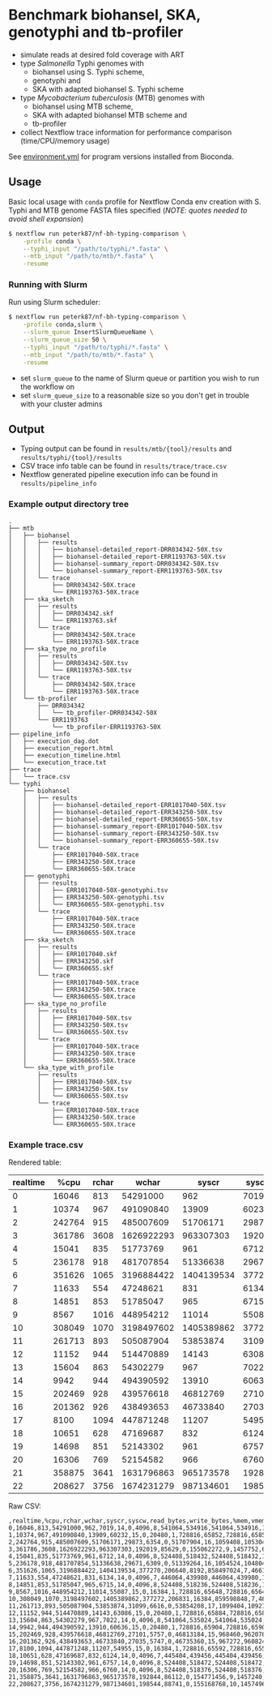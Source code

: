 # Benchmark biohansel, SKA, genotyphi and tb-profiler

- simulate reads at desired fold coverage with ART
- type *Salmonella* Typhi genomes with 
  - biohansel using S. Typhi scheme, 
  - genotyphi and 
  - SKA with adapted biohansel S. Typhi scheme
- type *Mycobacterium tuberculosis* (MTB) genomes with 
  - biohansel using MTB scheme, 
  - SKA with adapted biohansel MTB scheme and 
  - tb-profiler
- collect Nextflow trace information for performance comparison (time/CPU/memory usage)

See [environment.yml](environment.yml) for program versions installed from Bioconda.

## Usage

Basic local usage with `conda` profile for Nextflow Conda env creation with S. Typhi and MTB genome FASTA files specified (*NOTE: quotes needed to avoid shell expansion*)

```bash
$ nextflow run peterk87/nf-bh-typing-comparison \
    -profile conda \
    --typhi_input "/path/to/typhi/*.fasta" \
    --mtb_input "/path/to/mtb/*.fasta" \
    -resume
```

### Running with Slurm

Run using Slurm scheduler:

```bash
$ nextflow run peterk87/nf-bh-typing-comparison \
    -profile conda,slurm \
    --slurm_queue InsertSlurmQueueName \
    --slurm_queue_size 50 \
    --typhi_input "/path/to/typhi/*.fasta" \
    --mtb_input "/path/to/mtb/*.fasta" \
    -resume
```

- set `slurm_queue` to the name of Slurm queue or partition you wish to run the workflow on
- set `slurm_queue_size` to a reasonable size so you don't get in trouble with your cluster admins



## Output

- Typing output can be found in `results/mtb/{tool}/results` and `results/typhi/{tool}/results`
- CSV trace info table can be found in `results/trace/trace.csv`
- Nextflow generated pipeline execution info can be found in `results/pipeline_info`

### Example output directory tree

```
.
├── mtb
│   ├── biohansel
│   │   ├── results
│   │   │   ├── biohansel-detailed_report-DRR034342-50X.tsv
│   │   │   ├── biohansel-detailed_report-ERR1193763-50X.tsv
│   │   │   ├── biohansel-summary_report-DRR034342-50X.tsv
│   │   │   └── biohansel-summary_report-ERR1193763-50X.tsv
│   │   └── trace
│   │       ├── DRR034342-50X.trace
│   │       └── ERR1193763-50X.trace
│   ├── ska_sketch
│   │   ├── results
│   │   │   ├── DRR034342.skf
│   │   │   └── ERR1193763.skf
│   │   └── trace
│   │       ├── DRR034342-50X.trace
│   │       └── ERR1193763-50X.trace
│   ├── ska_type_no_profile
│   │   ├── results
│   │   │   ├── DRR034342-50X.tsv
│   │   │   └── ERR1193763-50X.tsv
│   │   └── trace
│   │       ├── DRR034342-50X.trace
│   │       └── ERR1193763-50X.trace
│   └── tb-profiler
│       ├── DRR034342
│       │   └── tb_profiler-DRR034342-50X
│       └── ERR1193763
│           └── tb_profiler-ERR1193763-50X
├── pipeline_info
│   ├── execution_dag.dot
│   ├── execution_report.html
│   ├── execution_timeline.html
│   └── execution_trace.txt
├── trace
│   └── trace.csv
└── typhi
    ├── biohansel
    │   ├── results
    │   │   ├── biohansel-detailed_report-ERR1017040-50X.tsv
    │   │   ├── biohansel-detailed_report-ERR343250-50X.tsv
    │   │   ├── biohansel-detailed_report-ERR360655-50X.tsv
    │   │   ├── biohansel-summary_report-ERR1017040-50X.tsv
    │   │   ├── biohansel-summary_report-ERR343250-50X.tsv
    │   │   └── biohansel-summary_report-ERR360655-50X.tsv
    │   └── trace
    │       ├── ERR1017040-50X.trace
    │       ├── ERR343250-50X.trace
    │       └── ERR360655-50X.trace
    ├── genotyphi
    │   ├── results
    │   │   ├── ERR1017040-50X-genotyphi.tsv
    │   │   ├── ERR343250-50X-genotyphi.tsv
    │   │   └── ERR360655-50X-genotyphi.tsv
    │   └── trace
    │       ├── ERR1017040-50X.trace
    │       ├── ERR343250-50X.trace
    │       └── ERR360655-50X.trace
    ├── ska_sketch
    │   ├── results
    │   │   ├── ERR1017040.skf
    │   │   ├── ERR343250.skf
    │   │   └── ERR360655.skf
    │   └── trace
    │       ├── ERR1017040-50X.trace
    │       ├── ERR343250-50X.trace
    │       └── ERR360655-50X.trace
    ├── ska_type_no_profile
    │   ├── results
    │   │   ├── ERR1017040-50X.tsv
    │   │   ├── ERR343250-50X.tsv
    │   │   └── ERR360655-50X.tsv
    │   └── trace
    │       ├── ERR1017040-50X.trace
    │       ├── ERR343250-50X.trace
    │       └── ERR360655-50X.trace
    └── ska_type_with_profile
        ├── results
        │   ├── ERR1017040-50X.tsv
        │   ├── ERR343250-50X.tsv
        │   └── ERR360655-50X.tsv
        └── trace
            ├── ERR1017040-50X.trace
            ├── ERR343250-50X.trace
            └── ERR360655-50X.trace
```

### Example trace.csv


Rendered table:

 | realtime | %cpu | rchar | wchar | syscr | syscw | read_bytes | write_bytes | %mem | vmem | rss | peak_vmem | peak_rss | vol_ctxt | inv_ctxt | sample_id | organism | coverage | threads | process_name
 | -------- | ---- | ----- | ----- | ----- | ----- | ---------- | ----------- | ---- | ---- | --- | --------- | -------- | -------- | -------- | --------- | -------- | -------- | ------- | ------------
0 | 16046 | 813 | 54291000 | 962 | 7019 | 14 | 0 | 4096 | 8 | 541064 | 534916 | 541064 | 534916 | 1 | 2424 | ERR1017040 | typhi | 50 | 1 | ska_type_no_profile
1 | 10374 | 967 | 491090840 | 13909 | 60232 | 15 | 0 | 20480 | 1 | 728816 | 65852 | 728816 | 65852 | 1 | 797 | ERR360655 | typhi | 50 | 1 | biohansel
2 | 242764 | 915 | 485007609 | 51706171 | 29873 | 6354 | 0 | 51707904 | 16 | 1059408 | 1053040 | 1059408 | 1053040 | 3 | 26386 | ERR343250 | typhi | 50 | 1 | ska_sketch
3 | 361786 | 3608 | 1626922293 | 963307303 | 192019 | 85629 | 0 | 155062272 | 9 | 1457752 | 625568 | 1460592 | 625804 | 101605 | 1301 | ERR360655 | typhi | 50 | 1 | genotyphi
4 | 15041 | 835 | 51773769 | 961 | 6712 | 14 | 0 | 4096 | 8 | 524408 | 518432 | 524408 | 518432 | 1 | 2132 | ERR360655 | typhi | 50 | 1 | ska_type_no_profile
5 | 236178 | 918 | 481707854 | 51336638 | 29671 | 6309 | 0 | 51339264 | 16 | 1054524 | 1048040 | 1054524 | 1048040 | 2 | 26532 | ERR360655 | typhi | 50 | 1 | ska_sketch
6 | 351626 | 1065 | 3196884422 | 1404139534 | 377270 | 206640 | 8192 | 858497024 | 7 | 4661136 | 552028 | 4726660 | 552028 | 42044 | 11216 | ERR1193763 | mtb | 50 | 1 | tb_profiler
7 | 11633 | 554 | 47248621 | 831 | 6134 | 14 | 0 | 4096 | 7 | 446064 | 439980 | 446064 | 439980 | 1 | 1303 | DRR034342 | mtb | 50 | 1 | ska_type_no_profile
8 | 14851 | 853 | 51785047 | 965 | 6715 | 14 | 0 | 4096 | 8 | 524408 | 518236 | 524408 | 518236 | 1 | 1324 | ERR360655 | typhi | 50 | 1 | ska_type_with_profile
9 | 8567 | 1016 | 448954212 | 11014 | 55087 | 15 | 0 | 16384 | 1 | 728816 | 65648 | 728816 | 65648 | 2 | 1849 | DRR034342 | mtb | 50 | 1 | biohansel
10 | 308049 | 1070 | 3198497602 | 1405389862 | 377272 | 206831 | 16384 | 859598848 | 7 | 4661140 | 552256 | 4661792 | 552256 | 45350 | 8340 | DRR034342 | mtb | 50 | 1 | tb_profiler
11 | 261713 | 893 | 505087904 | 53853874 | 31099 | 6616 | 0 | 53854208 | 17 | 1099404 | 1092772 | 1099404 | 1092772 | 2 | 43575 | ERR1017040 | typhi | 50 | 1 | ska_sketch
12 | 11152 | 944 | 514470889 | 14143 | 63086 | 15 | 0 | 20480 | 1 | 728816 | 65884 | 728816 | 65884 | 1 | 823 | ERR1017040 | typhi | 50 | 1 | biohansel
13 | 15604 | 863 | 54302279 | 967 | 7022 | 14 | 0 | 4096 | 8 | 541064 | 535024 | 541064 | 535024 | 1 | 2792 | ERR1017040 | typhi | 50 | 1 | ska_type_with_profile
14 | 9942 | 944 | 494390592 | 13910 | 60636 | 15 | 0 | 20480 | 1 | 728816 | 65904 | 728816 | 65904 | 2 | 1150 | ERR343250 | typhi | 50 | 1 | biohansel
15 | 202469 | 928 | 439576618 | 46812769 | 27101 | 5757 | 0 | 46813184 | 15 | 968460 | 962076 | 968460 | 962076 | 1 | 29363 | DRR034342 | mtb | 50 | 1 | ska_sketch
16 | 201362 | 926 | 438493653 | 46733840 | 27035 | 5747 | 0 | 46735360 | 15 | 967272 | 960824 | 967272 | 960824 | 1 | 31019 | ERR1193763 | mtb | 50 | 1 | ska_sketch
17 | 8100 | 1094 | 447871248 | 11207 | 54955 | 15 | 0 | 16384 | 1 | 728816 | 65592 | 728816 | 65592 | 2 | 1058 | ERR1193763 | mtb | 50 | 1 | biohansel
18 | 10651 | 628 | 47169687 | 832 | 6124 | 14 | 0 | 4096 | 7 | 445404 | 439456 | 445404 | 439456 | 1 | 1358 | ERR1193763 | mtb | 50 | 1 | ska_type_no_profile
19 | 14698 | 851 | 52143302 | 961 | 6757 | 14 | 0 | 4096 | 8 | 524408 | 518472 | 524408 | 518472 | 1 | 850 | ERR343250 | typhi | 50 | 1 | ska_type_no_profile
20 | 16306 | 769 | 52154582 | 966 | 6760 | 14 | 0 | 4096 | 8 | 524408 | 518376 | 524408 | 518376 | 1 | 3291 | ERR343250 | typhi | 50 | 1 | ska_type_with_profile
21 | 358875 | 3641 | 1631796863 | 965173578 | 192844 | 86112 | 0 | 154771456 | 9 | 1457240 | 624024 | 1457500 | 624184 | 101105 | 1184 | ERR343250 | typhi | 50 | 1 | genotyphi
22 | 208627 | 3756 | 1674231279 | 987134601 | 198544 | 88741 | 0 | 155168768 | 10 | 1457496 | 626896 | 1457756 | 627124 | 63579 | 663 | ERR1017040 | typhi | 50 | 1 | genotyphi

Raw CSV:


```
,realtime,%cpu,rchar,wchar,syscr,syscw,read_bytes,write_bytes,%mem,vmem,rss,peak_vmem,peak_rss,vol_ctxt,inv_ctxt,sample_id,organism,coverage,threads,process_name
0,16046,813,54291000,962,7019,14,0,4096,8,541064,534916,541064,534916,1,2424,ERR1017040,typhi,50,1,ska_type_no_profile
1,10374,967,491090840,13909,60232,15,0,20480,1,728816,65852,728816,65852,1,797,ERR360655,typhi,50,1,biohansel
2,242764,915,485007609,51706171,29873,6354,0,51707904,16,1059408,1053040,1059408,1053040,3,26386,ERR343250,typhi,50,1,ska_sketch
3,361786,3608,1626922293,963307303,192019,85629,0,155062272,9,1457752,625568,1460592,625804,101605,1301,ERR360655,typhi,50,1,genotyphi
4,15041,835,51773769,961,6712,14,0,4096,8,524408,518432,524408,518432,1,2132,ERR360655,typhi,50,1,ska_type_no_profile
5,236178,918,481707854,51336638,29671,6309,0,51339264,16,1054524,1048040,1054524,1048040,2,26532,ERR360655,typhi,50,1,ska_sketch
6,351626,1065,3196884422,1404139534,377270,206640,8192,858497024,7,4661136,552028,4726660,552028,42044,11216,ERR1193763,mtb,50,1,tb_profiler
7,11633,554,47248621,831,6134,14,0,4096,7,446064,439980,446064,439980,1,1303,DRR034342,mtb,50,1,ska_type_no_profile
8,14851,853,51785047,965,6715,14,0,4096,8,524408,518236,524408,518236,1,1324,ERR360655,typhi,50,1,ska_type_with_profile
9,8567,1016,448954212,11014,55087,15,0,16384,1,728816,65648,728816,65648,2,1849,DRR034342,mtb,50,1,biohansel
10,308049,1070,3198497602,1405389862,377272,206831,16384,859598848,7,4661140,552256,4661792,552256,45350,8340,DRR034342,mtb,50,1,tb_profiler
11,261713,893,505087904,53853874,31099,6616,0,53854208,17,1099404,1092772,1099404,1092772,2,43575,ERR1017040,typhi,50,1,ska_sketch
12,11152,944,514470889,14143,63086,15,0,20480,1,728816,65884,728816,65884,1,823,ERR1017040,typhi,50,1,biohansel
13,15604,863,54302279,967,7022,14,0,4096,8,541064,535024,541064,535024,1,2792,ERR1017040,typhi,50,1,ska_type_with_profile
14,9942,944,494390592,13910,60636,15,0,20480,1,728816,65904,728816,65904,2,1150,ERR343250,typhi,50,1,biohansel
15,202469,928,439576618,46812769,27101,5757,0,46813184,15,968460,962076,968460,962076,1,29363,DRR034342,mtb,50,1,ska_sketch
16,201362,926,438493653,46733840,27035,5747,0,46735360,15,967272,960824,967272,960824,1,31019,ERR1193763,mtb,50,1,ska_sketch
17,8100,1094,447871248,11207,54955,15,0,16384,1,728816,65592,728816,65592,2,1058,ERR1193763,mtb,50,1,biohansel
18,10651,628,47169687,832,6124,14,0,4096,7,445404,439456,445404,439456,1,1358,ERR1193763,mtb,50,1,ska_type_no_profile
19,14698,851,52143302,961,6757,14,0,4096,8,524408,518472,524408,518472,1,850,ERR343250,typhi,50,1,ska_type_no_profile
20,16306,769,52154582,966,6760,14,0,4096,8,524408,518376,524408,518376,1,3291,ERR343250,typhi,50,1,ska_type_with_profile
21,358875,3641,1631796863,965173578,192844,86112,0,154771456,9,1457240,624024,1457500,624184,101105,1184,ERR343250,typhi,50,1,genotyphi
22,208627,3756,1674231279,987134601,198544,88741,0,155168768,10,1457496,626896,1457756,627124,63579,663,ERR1017040,typhi,50,1,genotyphi
```

